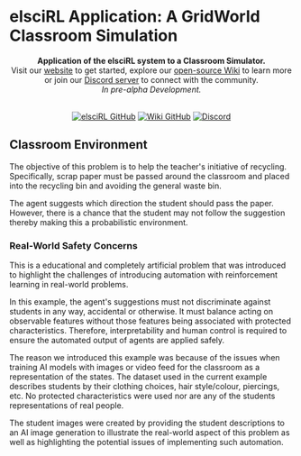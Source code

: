 # elsciRL Application: A GridWorld Classroom Simulation

<div align="center">
  <b>Application of the elsciRL system to a Classroom Simulator.</b>
  <br>
  Visit our <a href="https://elsci.org">website</a> to get started, explore our <a href="https://github.com/pdfosborne/elsciRL-Wiki">open-source Wiki</a> to learn more or join our <a href="https://discord.gg/GgaqcrYCxt">Discord server</a> to connect with the community.
  <br>
  <i>In pre-alpha Development.</i>
</div>

<div align="center">  
  <br>

  <a href="https://github.com/pdfosborne/elsciRL">![elsciRL GitHub](https://img.shields.io/github/watchers/pdfosborne/elsciRL?style=for-the-badge&logo=github&label=elsciRL&link=https%3A%2F%2Fgithub.com%2Fpdfosborne%2FelsciRL)</a>
  <a href="https://github.com/pdfosborne/elsciRL-Wiki">![Wiki GitHub](https://img.shields.io/github/watchers/pdfosborne/elsciRL-Wiki?style=for-the-badge&logo=github&label=elsciRL-Wiki&link=https%3A%2F%2Fgithub.com%2Fpdfosborne%2FelsciRL-Wiki)</a>
  <a href="https://discord.gg/GgaqcrYCxt">![Discord](https://img.shields.io/discord/1310579689315893248?style=for-the-badge&logo=discord&label=Discord&link=https%3A%2F%2Fdiscord.com%2Fchannels%2F1184202186469683200%2F1184202186998173878)</a>

</div>

## Classroom Environment

The objective of this problem is to help the teacher's initiative of recycling.  Specifically, scrap paper must be passed around the classroom and placed into the recycling bin and avoiding the general waste bin.

The agent suggests which direction the student should pass the paper. However, there is a chance that the student may not follow the suggestion thereby making this a probabilistic environment.

### Real-World Safety Concerns

This is a educational and completely artificial problem that was introduced to highlight the challenges of introducing automation with reinforcement learning in real-world problems. 

In this example, the agent's suggestions must not discriminate against students in any way, accidental or otherwise. It must balance acting on observable features without those features being associated with protected characteristics. Therefore, interpretability and human control is required to ensure the automated output of agents are applied safely. 

The reason we introduced this example was because of the issues when training AI models with images or video feed for the classroom as a representation of the states. The dataset used in the current example describes students by their clothing choices, hair style/colour, piercings, etc. No protected characteristics were used nor are any of the students representations of real people. 

The student images were created by providing the student descriptions to an AI image generation to illustrate the real-world aspect of this problem as well as highlighting the potential issues of implementing such automation.